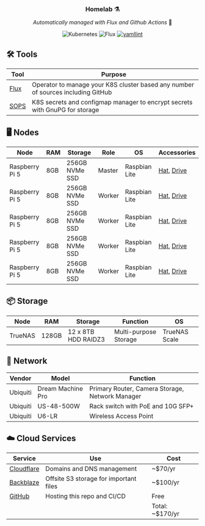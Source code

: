 <div align="center">

### Homelab ⚗️ 

_Automatically managed with Flux and Github Actions_ 🤖

</div>


<div align="center">

![Kubernetes](https://badgen.net/badge/Kubernetes/1.31.6+k3s1/blue)  ![Flux](https://badgen.net/badge/Flux/2.5.1/blue) [![yamllint](https://github.com/homelab-peej/k8s-at-home/actions/workflows/yamllint.yaml/badge.svg?branch=main&event=push)](https://github.com/homelab-peej/k8s-at-home/actions/workflows/yamllint.yaml)

</div>

## 🛠️ Tools

| Tool                                    | Purpose                                                                          |
|-----------------------------------------|----------------------------------------------------------------------------------|
| [Flux](https://fluxcd.io/flux/)         | Operator to manage your K8S cluster based any number of sources including GitHub |
| [SOPS](https://github.com/getsops/sops) | K8S secrets and configmap manager to encrypt secrets with GnuPG for storage      |


## 🖥️ Nodes 
| Node           | RAM | Storage        | Role   | OS            | Accessories   |
|----------------|-----|----------------|--------|---------------|----------------------------------------------------------------------------------------|
| Raspberry Pi 5 | 8GB | 256GB NVMe SSD | Master | Raspbian Lite | [Hat](https://www.waveshare.com/poe-m.2-hat-plus.htm), [Drive](https://a.co/d/4kcOG6z) |
| Raspberry Pi 5 | 8GB | 256GB NVMe SSD | Worker | Raspbian Lite | [Hat](https://www.waveshare.com/poe-m.2-hat-plus.htm), [Drive](https://a.co/d/4kcOG6z) |
| Raspberry Pi 5 | 8GB | 256GB NVMe SSD | Worker | Raspbian Lite | [Hat](https://www.waveshare.com/poe-m.2-hat-plus.htm), [Drive](https://a.co/d/4kcOG6z) |
| Raspberry Pi 5 | 8GB | 256GB NVMe SSD | Worker | Raspbian Lite | [Hat](https://www.waveshare.com/poe-m.2-hat-plus.htm), [Drive](https://a.co/d/4kcOG6z) |
| Raspberry Pi 5 | 8GB | 256GB NVMe SSD | Worker | Raspbian Lite | [Hat](https://www.waveshare.com/poe-m.2-hat-plus.htm), [Drive](https://a.co/d/4kcOG6z) |


## 📦 Storage 
| Node    | RAM   | Storage             | Function              | OS            |
|---------|-------|---------------------|-----------------------|---------------|
| TrueNAS | 128GB | 12 x 8TB HDD RAIDZ3 | Multi-purpose Storage | TrueNAS Scale |


## 🛜 Network 

| Vendor   | Model             | Function                                        |
|----------|-------------------|-------------------------------------------------|
| Ubiquiti | Dream Machine Pro | Primary Router, Camera Storage, Network Manager |
| Ubiquiti | US-48-500W        | Rack switch with PoE and 10G SFP+               |
| Ubiquiti | U6-LR             | Wireless Access Point                           |


## ☁️ Cloud Services

| Service                                              | Use                                    | Cost            |
|------------------------------------------------------|----------------------------------------|-----------------|
| [Cloudflare](https://www.cloudflare.com/)            | Domains and DNS management             | ~$70/yr         |
| [Backblaze](https://www.backblaze.com/cloud-storage) | Offsite S3 storage for important files | ~$100/yr        |
| [GitHub](https://github.com/)                        | Hosting this repo and CI/CD            | Free            |
|                                                      |                                        | Total: ~$170/yr |
